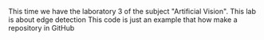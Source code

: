 This time we have the laboratory 3 of the subject "Artificial Vision". 
This lab is about edge detection
This code is just an example that how make a repository in GitHub
